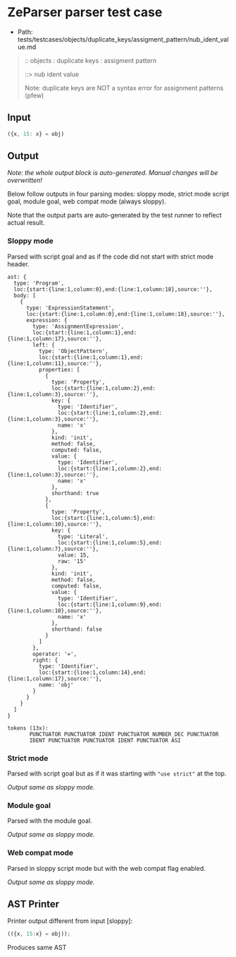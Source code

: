 # ZeParser parser test case

- Path: tests/testcases/objects/duplicate_keys/assigment_pattern/nub_ident_value.md

> :: objects : duplicate keys : assigment pattern
>
> ::> nub ident value
>
> Note: duplicate keys are NOT a syntax error for assignment patterns (pfew)

## Input

`````js
({x, 15: x} = obj)
`````

## Output

_Note: the whole output block is auto-generated. Manual changes will be overwritten!_

Below follow outputs in four parsing modes: sloppy mode, strict mode script goal, module goal, web compat mode (always sloppy).

Note that the output parts are auto-generated by the test runner to reflect actual result.

### Sloppy mode

Parsed with script goal and as if the code did not start with strict mode header.

`````
ast: {
  type: 'Program',
  loc:{start:{line:1,column:0},end:{line:1,column:18},source:''},
  body: [
    {
      type: 'ExpressionStatement',
      loc:{start:{line:1,column:0},end:{line:1,column:18},source:''},
      expression: {
        type: 'AssignmentExpression',
        loc:{start:{line:1,column:1},end:{line:1,column:17},source:''},
        left: {
          type: 'ObjectPattern',
          loc:{start:{line:1,column:1},end:{line:1,column:11},source:''},
          properties: [
            {
              type: 'Property',
              loc:{start:{line:1,column:2},end:{line:1,column:3},source:''},
              key: {
                type: 'Identifier',
                loc:{start:{line:1,column:2},end:{line:1,column:3},source:''},
                name: 'x'
              },
              kind: 'init',
              method: false,
              computed: false,
              value: {
                type: 'Identifier',
                loc:{start:{line:1,column:2},end:{line:1,column:3},source:''},
                name: 'x'
              },
              shorthand: true
            },
            {
              type: 'Property',
              loc:{start:{line:1,column:5},end:{line:1,column:10},source:''},
              key: {
                type: 'Literal',
                loc:{start:{line:1,column:5},end:{line:1,column:7},source:''},
                value: 15,
                raw: '15'
              },
              kind: 'init',
              method: false,
              computed: false,
              value: {
                type: 'Identifier',
                loc:{start:{line:1,column:9},end:{line:1,column:10},source:''},
                name: 'x'
              },
              shorthand: false
            }
          ]
        },
        operator: '=',
        right: {
          type: 'Identifier',
          loc:{start:{line:1,column:14},end:{line:1,column:17},source:''},
          name: 'obj'
        }
      }
    }
  ]
}

tokens (13x):
       PUNCTUATOR PUNCTUATOR IDENT PUNCTUATOR NUMBER_DEC PUNCTUATOR
       IDENT PUNCTUATOR PUNCTUATOR IDENT PUNCTUATOR ASI
`````

### Strict mode

Parsed with script goal but as if it was starting with `"use strict"` at the top.

_Output same as sloppy mode._

### Module goal

Parsed with the module goal.

_Output same as sloppy mode._

### Web compat mode

Parsed in sloppy script mode but with the web compat flag enabled.

_Output same as sloppy mode._

## AST Printer

Printer output different from input [sloppy]:

````js
(({x, 15:x} = obj));
````

Produces same AST
